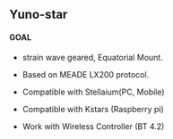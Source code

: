 ## Yuno-star



#### GOAL

- strain wave geared, Equatorial Mount.

- Based on MEADE LX200 protocol.

- Compatible with Stellaium(PC, Mobile)

- Compatible with Kstars (Raspberry pi)

- Work with Wireless Controller (BT 4.2)
